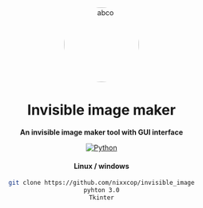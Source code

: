 <div align="center">
  <img src="https://media4.giphy.com/media/v1.Y2lkPTc5MGI3NjExcTU1cDVwbmRqZWJvcDdqYWo0YTE0cDN2aGFkYXphNHpqNDRzZTV6bCZlcD12MV9pbnRlcm5hbF9naWZfYnlfaWQmY3Q9Zw/YlRpYzrkHbtSYDAlaE/giphy.gif"
    if" alt="abco" width="150" height="150" style="border-radius: 50%; background: transparent; object-fit: cover;"/>
  
  # Invisible image maker

  **An invisible image maker  tool with  GUI interface**

  [![Python](https://img.shields.io/badge/Python-3.x-blue.svg)](https://www.python.org/)


#### Linux / windows
```bash
git clone https://github.com/nixxcop/invisible_image
pyhton 3.0
Tkinter
```




  
